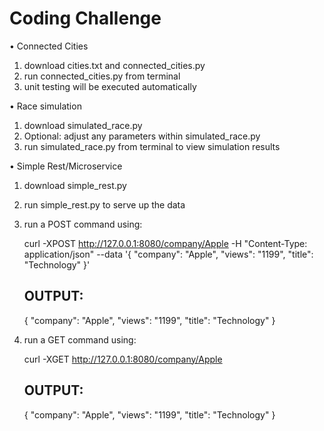 # Coding Challenge

• Connected Cities
  
  1. download cities.txt and connected_cities.py
  2. run connected_cities.py from terminal
  3. unit testing will be executed automatically

• Race simulation

  1. download simulated_race.py
  2. Optional: adjust any parameters within simulated_race.py 
  3. run simulated_race.py from terminal to view simulation results

• Simple Rest/Microservice

  1. download simple_rest.py
  2. run simple_rest.py to serve up the data
  3. run a POST command using:
      
      curl -XPOST http://127.0.0.1:8080/company/Apple -H "Content-Type: application/json"  --data '{ "company": "Apple", "views": "1199", "title": "Technology" }'
      
      ## OUTPUT:
      
      {
          "company": "Apple",
          "views": "1199",
          "title": "Technology"
      }

  3. run a GET command using:
 
      curl -XGET http://127.0.0.1:8080/company/Apple
      
      ## OUTPUT:
      
      {
          "company": "Apple",
          "views": "1199",
          "title": "Technology"
      }
